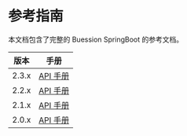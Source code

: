 # 参考指南


本文档包含了完整的 Buession SpringBoot 的参考文档。

|  版本   | 手册  |
|  ----  | ----  |
| 2.3.x  | [API 手册](2.3/index.html) |
| 2.2.x  | [API 手册](2.2/index.html) |
| 2.1.x  | [API 手册](2.1/index.html) |
| 2.0.x  | [API 手册](2.0/index.html) |